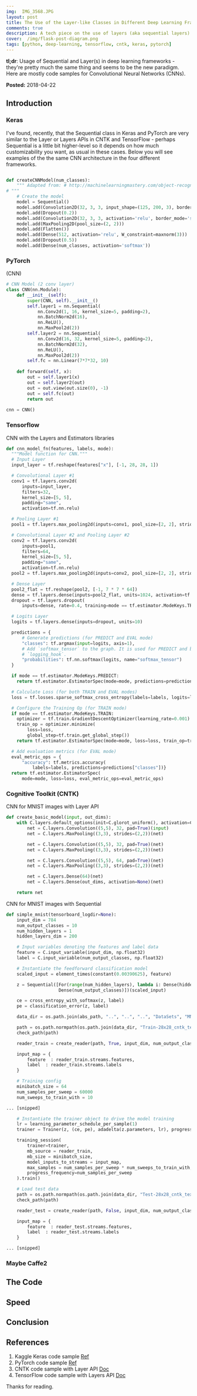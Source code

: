 ```yaml
---
img:  IMG_3568.JPG
layout: post
title: The Use of the Layer-like Classes in Different Deep Learning Frameworks - Why?
comments: true
description: A tech piece on the use of layers (aka sequential layers) in deep learning frameworks
cover:  /img/flask-post-diagram.png
tags: [python, deep-learning, tensorflow, cntk, keras, pytorch]
---
```


**tl;dr**:  Usage of Sequential and Layer(s) in deep learning frameworks - they're pretty much the same thing and seems to be the new paradigm.  Here are mostly code samples for Convolutional Neural Networks (CNNs).

**Posted:**  2018-04-22

## Introduction

### Keras

I've found, recently, that the Sequential class in Keras and PyTorch are very similar to the Layer or Layers APIs in CNTK and TensorFlow - perhaps Sequential is a little bit higher-level so it depends on how much customizability you want, as usual in these cases.  Below you will see examples of the the same CNN architecture in the four different frameworks.

```python

def createCNNModel(num_classes):
    """ Adapted from: # http://machinelearningmastery.com/object-recognition-convolutional-neural-networks-keras-deep-learning-library/
# """
    # Create the model
    model = Sequential()
    model.add(Convolution2D(32, 3, 3, input_shape=(125, 200, 3), border_mode='same', activation='relu', W_constraint=maxnorm(3)))
    model.add(Dropout(0.2))
    model.add(Convolution2D(32, 3, 3, activation='relu', border_mode='same', W_constraint=maxnorm(3)))
    model.add(MaxPooling2D(pool_size=(2, 2)))
    model.add(Flatten())
    model.add(Dense(512, activation='relu', W_constraint=maxnorm(3)))
    model.add(Dropout(0.5))
    model.add(Dense(num_classes, activation='softmax'))
```

### PyTorch

(CNN)

```python
# CNN Model (2 conv layer)
class CNN(nn.Module):
    def __init__(self):
        super(CNN, self).__init__()
        self.layer1 = nn.Sequential(
            nn.Conv2d(1, 16, kernel_size=5, padding=2),
            nn.BatchNorm2d(16),
            nn.ReLU(),
            nn.MaxPool2d(2))
        self.layer2 = nn.Sequential(
            nn.Conv2d(16, 32, kernel_size=5, padding=2),
            nn.BatchNorm2d(32),
            nn.ReLU(),
            nn.MaxPool2d(2))
        self.fc = nn.Linear(7*7*32, 10)
        
    def forward(self, x):
        out = self.layer1(x)
        out = self.layer2(out)
        out = out.view(out.size(0), -1)
        out = self.fc(out)
        return out
        
cnn = CNN()
```

### Tensorflow

CNN with the Layers and Estimators libraries

```python
def cnn_model_fn(features, labels, mode):
  """Model function for CNN."""
  # Input Layer
  input_layer = tf.reshape(features["x"], [-1, 28, 28, 1])

  # Convolutional Layer #1
  conv1 = tf.layers.conv2d(
      inputs=input_layer,
      filters=32,
      kernel_size=[5, 5],
      padding="same",
      activation=tf.nn.relu)

  # Pooling Layer #1
  pool1 = tf.layers.max_pooling2d(inputs=conv1, pool_size=[2, 2], strides=2)

  # Convolutional Layer #2 and Pooling Layer #2
  conv2 = tf.layers.conv2d(
      inputs=pool1,
      filters=64,
      kernel_size=[5, 5],
      padding="same",
      activation=tf.nn.relu)
  pool2 = tf.layers.max_pooling2d(inputs=conv2, pool_size=[2, 2], strides=2)

  # Dense Layer
  pool2_flat = tf.reshape(pool2, [-1, 7 * 7 * 64])
  dense = tf.layers.dense(inputs=pool2_flat, units=1024, activation=tf.nn.relu)
  dropout = tf.layers.dropout(
      inputs=dense, rate=0.4, training=mode == tf.estimator.ModeKeys.TRAIN)

  # Logits Layer
  logits = tf.layers.dense(inputs=dropout, units=10)

  predictions = {
      # Generate predictions (for PREDICT and EVAL mode)
      "classes": tf.argmax(input=logits, axis=1),
      # Add `softmax_tensor` to the graph. It is used for PREDICT and by the
      # `logging_hook`.
      "probabilities": tf.nn.softmax(logits, name="softmax_tensor")
  }

  if mode == tf.estimator.ModeKeys.PREDICT:
    return tf.estimator.EstimatorSpec(mode=mode, predictions=predictions)

  # Calculate Loss (for both TRAIN and EVAL modes)
  loss = tf.losses.sparse_softmax_cross_entropy(labels=labels, logits=logits)

  # Configure the Training Op (for TRAIN mode)
  if mode == tf.estimator.ModeKeys.TRAIN:
    optimizer = tf.train.GradientDescentOptimizer(learning_rate=0.001)
    train_op = optimizer.minimize(
        loss=loss,
        global_step=tf.train.get_global_step())
    return tf.estimator.EstimatorSpec(mode=mode, loss=loss, train_op=train_op)

  # Add evaluation metrics (for EVAL mode)
  eval_metric_ops = {
      "accuracy": tf.metrics.accuracy(
          labels=labels, predictions=predictions["classes"])}
  return tf.estimator.EstimatorSpec(
      mode=mode, loss=loss, eval_metric_ops=eval_metric_ops)
```

### Cognitive Toolkit (CNTK)

CNN for MNIST images with Layer API

```python
def create_basic_model(input, out_dims):
    with C.layers.default_options(init=C.glorot_uniform(), activation=C.relu):
        net = C.layers.Convolution((5,5), 32, pad=True)(input)
        net = C.layers.MaxPooling((3,3), strides=(2,2))(net)

        net = C.layers.Convolution((5,5), 32, pad=True)(net)
        net = C.layers.MaxPooling((3,3), strides=(2,2))(net)

        net = C.layers.Convolution((5,5), 64, pad=True)(net)
        net = C.layers.MaxPooling((3,3), strides=(2,2))(net)

        net = C.layers.Dense(64)(net)
        net = C.layers.Dense(out_dims, activation=None)(net)

    return net
```

CNN for MNIST images with Sequential

```python
def simple_mnist(tensorboard_logdir=None):
    input_dim = 784
    num_output_classes = 10
    num_hidden_layers = 1
    hidden_layers_dim = 200

    # Input variables denoting the features and label data
    feature = C.input_variable(input_dim, np.float32)
    label = C.input_variable(num_output_classes, np.float32)

    # Instantiate the feedforward classification model
    scaled_input = element_times(constant(0.00390625), feature)

    z = Sequential([For(range(num_hidden_layers), lambda i: Dense(hidden_layers_dim, activation=relu)),
                    Dense(num_output_classes)])(scaled_input)

    ce = cross_entropy_with_softmax(z, label)
    pe = classification_error(z, label)

    data_dir = os.path.join(abs_path, "..", "..", "..", "DataSets", "MNIST")

    path = os.path.normpath(os.path.join(data_dir, "Train-28x28_cntk_text.txt"))
    check_path(path)

    reader_train = create_reader(path, True, input_dim, num_output_classes)

    input_map = {
        feature  : reader_train.streams.features,
        label  : reader_train.streams.labels
    }

    # Training config
    minibatch_size = 64
    num_samples_per_sweep = 60000
    num_sweeps_to_train_with = 10

... [snipped]

    # Instantiate the trainer object to drive the model training
    lr = learning_parameter_schedule_per_sample(1)
    trainer = Trainer(z, (ce, pe), adadelta(z.parameters, lr), progress_writers)

    training_session(
        trainer=trainer,
        mb_source = reader_train,
        mb_size = minibatch_size,
        model_inputs_to_streams = input_map,
        max_samples = num_samples_per_sweep * num_sweeps_to_train_with,
        progress_frequency=num_samples_per_sweep
    ).train()

    # Load test data
    path = os.path.normpath(os.path.join(data_dir, "Test-28x28_cntk_text.txt"))
    check_path(path)

    reader_test = create_reader(path, False, input_dim, num_output_classes)

    input_map = {
        feature  : reader_test.streams.features,
        label  : reader_test.streams.labels
    }

... [snipped]

```

### Maybe Caffe2

## The Code

## Speed

## Conclusion

## References

1.  Kaggle Keras code sample [Ref](https://www.kaggle.com/tonypoe/keras-cnn-example?scriptVersionId=589403)
2.  PyTorch code sample [Ref](https://github.com/yunjey/pytorch-tutorial/blob/master/tutorials/02-intermediate/convolutional_neural_network/main.py)
3.  CNTK code sample with Layer API [Doc](https://cntk.ai/pythondocs/CNTK_201B_CIFAR-10_ImageHandsOn.html)
4.  TensorFlow code sample with Layers API [Doc](https://www.tensorflow.org/tutorials/layers)

Thanks for reading.